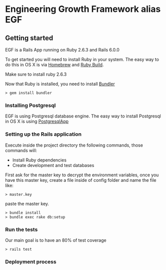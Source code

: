 # Engineering Growth Framework alias EGF

## Getting started
EGF is a Rails App running on Ruby 2.6.3 and Rails 6.0.0

To get started you will need to install Ruby in your system. The easy way to do this in OS X is via [Homebrew](http://brew.sh) and [Ruby Build](https://github.com/rbenv/ruby-build#readme).

Make sure to install ruby 2.6.3

Now that Ruby is installed, you need to install [Bundler](http://bundler.io)

```
> gem install bundler
```

### Installing Postgresql
EGF is using Postgresql database engine. The easy way to install Postgresql in OS X is using [PostgresqlApp](http://postgresapp.com)

### Setting up the Rails application

Execute inside the project directory the following commands, those commands will:
- Install Ruby dependencies
- Create development and test databases

First ask for the master key to decrypt the environment variables, once you have this master key, create a file inside of config folder and name the file like:

```
> master.key
```

paste the master key.

```
> bundle install
> bundle exec rake db:setup
```

### Run the tests

Our main goal is to have an 80% of test coverage

```
> rails test
```

### Deployment process
